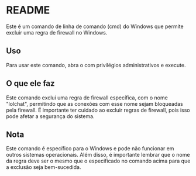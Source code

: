 # README

Este é um comando de linha de comando (cmd) do Windows que permite excluir uma regra de firewall no Windows.

## Uso
Para usar este comando, abra o com privilégios administrativos e execute.

## O que ele faz
Este comando exclui uma regra de firewall específica, com o nome "lolchat", permitindo que as conexões com esse nome sejam bloqueadas pela firewall. É importante ter cuidado ao excluir regras de firewall, pois isso pode afetar a segurança do sistema.

## Nota
Este comando é específico para o Windows e pode não funcionar em outros sistemas operacionais. Além disso, é importante lembrar que o nome da regra deve ser o mesmo que o especificado no comando acima para que a exclusão seja bem-sucedida.



